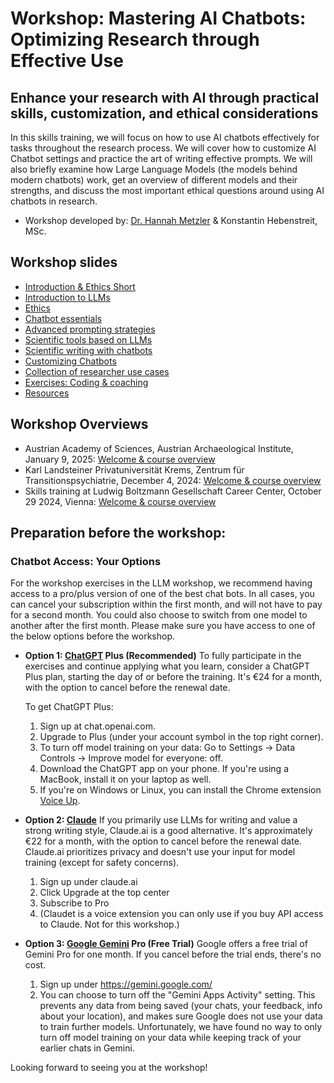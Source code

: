 # Workshop: Mastering AI Chatbots: Optimizing Research through Effective Use

## Enhance your research with AI through practical skills, customization, and ethical considerations

In this skills training, we will focus on how to use AI chatbots effectively for tasks throughout the research process. 
We will cover how to customize AI Chatbot settings and practice the art of writing effective prompts. 
We will also briefly examine how Large Language Models (the models behind modern chatbots) work, get an overview of different models
and their strengths, and discuss the most important ethical questions around using AI chatbots in research.

- Workshop developed by: [Dr. Hannah Metzler](www.hannahmetzler.eu) & Konstantin Hebenstreit, MSc.


## Workshop slides

- [Introduction & Ethics Short](https://hannahmetzler.eu/ai_skills/IntroEthicsShort)
- [Introduction to LLMs](https://hannahmetzler.eu/ai_skills/Introduction)
- [Ethics](https://hannahmetzler.eu/ai_skills/Ethics)
- [Chatbot essentials](https://hannahmetzler.eu/ai_skills/Prompting)
- [Advanced prompting strategies](https://hannahmetzler.eu/ai_skills/Prompting/#/advanced-prompting-strategies)
- [Scientific tools based on LLMs](https://hannahmetzler.eu/ai_skills/Tools)
- [Scientific writing with chatbots](https://hannahmetzler.eu/ai_skills/Writing)
- [Customizing Chatbots](https://hannahmetzler.eu/ai_skills/Customizing)
- [Collection of researcher use cases](https://hannahmetzler.eu/ai_skills/UseCases)
- [Exercises: Coding & coaching](https://hannahmetzler.eu/ai_skills/CodingCoaching)
- [Resources](https://hannahmetzler.eu/ai_skills/Resources)

## Workshop Overviews
- Austrian Academy of Sciences, Austrian Archaeological Institute, January 9, 2025: [Welcome & course overview](https://hannahmetzler.eu/ai_skills/WelcomeArchaeology)
- Karl Landsteiner Privatuniversität Krems, Zentrum für Transitionspsychiatrie, December 4, 2024: [Welcome & course overview](https://hannahmetzler.eu/ai_skills/WelcomeKrems)
- Skills training at Ludwig Boltzmann Gesellschaft Career Center, October 29 2024, Vienna: [Welcome & course overview](https://hannahmetzler.eu/ai_skills/WelcomeLBG)

## Preparation before the workshop: 

### Chatbot Access: Your Options

For the workshop exercises in the LLM workshop, we recommend having access to a pro/plus version of one of the best chat bots. In all cases, you can cancel your subscription within the first month, and will not have to pay for a second month. You could also choose to switch from one model to another after the first month. Please make sure you have access to one of the below options before the workshop. 

* **Option 1: [ChatGPT](http://chat.openai.com) Plus (Recommended)** To fully participate in the exercises and continue applying what you learn, consider a ChatGPT Plus plan, starting the day of or before the training. It's €24 for a month, with the option to cancel before the renewal date.

   To get ChatGPT Plus:

    1. Sign up at chat.openai.com.  
    2. Upgrade to Plus (under your account symbol in the top right corner).  
    3. To turn off model training on your data: Go to Settings → Data Controls → Improve model for everyone: off.  
    4. Download the ChatGPT app on your phone. If you're using a MacBook, install it on your laptop as well.  
    5. If you're on Windows or Linux, you can install the Chrome extension [Voice Up](https://voicecontrol.chat/).

* **Option 2: [Claude](http://Claude.ai)** If you primarily use LLMs for writing and value a strong writing style, Claude.ai is a good alternative. It's approximately €22 for a month, with the option to cancel before the renewal date. Claude.ai prioritizes privacy and doesn't use your input for model training (except for safety concerns).
    1. Sign up under claude.ai
    2. Click Upgrade at the top center
    3. Subscribe to Pro
    4. (Claudet is a voice extension you can only use if you buy API access to Claude. Not for this workshop.)

* **Option 3: [Google Gemini](https://gemini.google/advanced/) Pro (Free Trial)** Google offers a free trial of Gemini Pro for one month. If you cancel before the trial ends, there's no cost.
    1. Sign up under https://gemini.google.com/
    2. You can choose to turn off the "Gemini Apps Activity" setting. This prevents any data from being saved (your chats, your feedback, info about your location),
    and makes sure Google does not use your data to train further models. Unfortunately, we have found no way to only turn off model training on your data while keeping track of your earlier chats in Gemini. 

Looking forward to seeing you at the workshop\!
